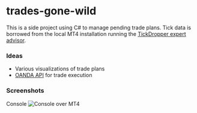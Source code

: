 # trades-gone-wild
This is a side project using C# to manage pending trade plans.  Tick data is borrowed from the local MT4 installation running the [TickDropper expert advisor](https://github.com/nirgle/trades-gone-wild/blob/master/TradesGoneWild.Domain/TickPunker/TickDropper.mq4).

### Ideas

* Various visualizations of trade plans
* [OANDA API](http://developer.oanda.com/rest-live/development-guide/) for trade execution

### Screenshots

Console
![Console over MT4](https://github.com/nirgle/trades-gone-wild/blob/master/Journal/Screenshots/console-mt4.png)